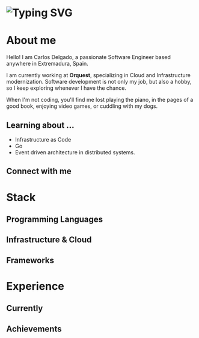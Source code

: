 <div>
    <h1>
        <img src="https://readme-typing-svg.herokuapp.com?font=Jetbrains+mono&size=30&duration=3000&color=FFFFFF&center=false&vCenter=true&width=300&lines=Software+Engineer...;Dog+lover...;Musician...;Reader...;Gamer..." alt="Typing SVG"/>
    </h1>
</div>

# About me

Hello! I am Carlos Delgado, a passionate Software Engineer based anywhere in Extremadura, Spain. 

I am currently working at **Orquest**, specializing in Cloud and Infrastructure modernization. Software development is not only my job, but also a hobby, so I keep exploring whenever I have the chance. 

When I'm not coding, you'll find me lost playing the piano, in the pages of a good book, enjoying video games, or cuddling with my dogs. 

## Learning about ...
- Infrastructure as Code
- Go 
- Event driven architecture in distributed systems.
## Connect with me
# Stack
## Programming Languages
## Infrastructure & Cloud
## Frameworks

# Experience
## Currently
## Achievements


<!--
**Cdelgado23/cdelgado23** is a ✨ _special_ ✨ repository because its `README.md` (this file) appears on your GitHub profile.

Here are some ideas to get you started:

- 🔭 I’m currently working on ...
- 🌱 I’m currently learning ...
- 👯 I’m looking to collaborate on ...
- 🤔 I’m looking for help with ...
- 💬 Ask me about ...
- 📫 How to reach me: ...
- 😄 Pronouns: ...
- ⚡ Fun fact: ...
-->
